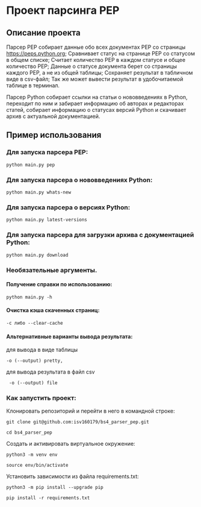 # Проект парсинга PEP

## Описание проекта

Парсер PEP собирает данные обо всех документах PEP со страницы https://peps.python.org;
Сравнивает статус на странице PEP со статусом в общем списке;
Считает количество PEP в каждом статусе и общее количество PEP; 
Данные о статусе документа берет со страницы каждого PEP, а не из общей таблицы;
Сохраняет результат в табличном виде в csv-файл;
Так же может вывести результат в удобочитаемой таблице в терминал.

Парсер Python cобирает ссылки на статьи о нововведениях в Python, 
переходит по ним и забирает информацию об авторах и редакторах статей,
собирает информацию о статусах версий Python и скачивает архив с актуальной документацией.


## Пример использования

### Для запуска парсера PEP: 
```
python main.py pep
```
### Для запуска парсера о нововведениях Python: 
```
python main.py whats-new
```
### Для запуска парсера о версиях Python: 
```
python main.py latest-versions
```
### Для запуска парсера для загрузки архива с документацией Python: 
```
python main.py download
```

### Необязательные аргументы.

#### Получение справки по использованию:
```
python main.py -h
```
#### Очистка кэша скаченных страниц:
```
-c либо --clear-cache 
```
#### Альтернативные варианты вывода результата:

для вывода в виде таблицы
```
-o (--output) pretty, 
```
для вывода результата в файл csv
```
 -o (--output) file
 ```

### Как запустить проект:

Клонировать репозиторий и перейти в него в командной строке:

```
git clone git@github.com:isv160179/bs4_parser_pep.git
```

```
cd bs4_parser_pep
```

Cоздать и активировать виртуальное окружение:

```
python3 -m venv env
```

```
source env/bin/activate
```

Установить зависимости из файла requirements.txt:

```
python3 -m pip install --upgrade pip
```

```
pip install -r requirements.txt
```